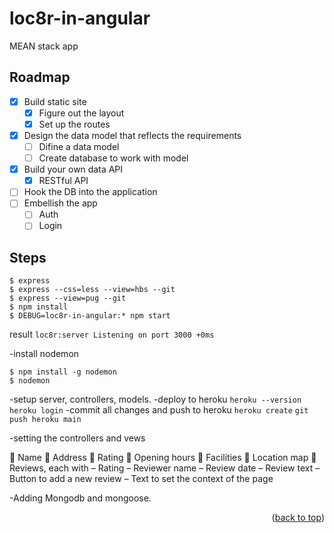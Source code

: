 # loc8r-in-angular

MEAN stack app

## Roadmap

- [x] Build static site
  - [x] Figure out the layout
  - [x] Set up the routes
- [x] Design the data model that reflects the requirements
  - [ ] Difine a data model
  - [ ] Create database to work with model
- [x] Build your own data API
  - [x] RESTful API
- [ ] Hook the DB into the application
- [ ] Embellish the app
  - [ ] Auth
  - [ ] Login

## Steps

```
$ express
$ express --css=less --view=hbs --git
$ express --view=pug --git
$ npm install
$ DEBUG=loc8r-in-angular:* npm start
```

result `loc8r:server Listening on port 3000 +0ms`

-install nodemon

```
$ npm install -g nodemon
$ nodemon
```

-setup server, controllers, models.
-deploy to heroku
`heroku --version `
`heroku login`
-commit all changes and push to heroku
`heroku create`
`git push heroku main`

-setting the controllers and vews

 Name
 Address
 Rating
 Opening hours
 Facilities
 Location map
 Reviews, each with
– Rating
– Reviewer name
– Review date
– Review text
– Button to add a new review
– Text to set the context of the page

-Adding Mongodb and mongoose.

<p align="right">(<a href="#top">back to top</a>)</p>
